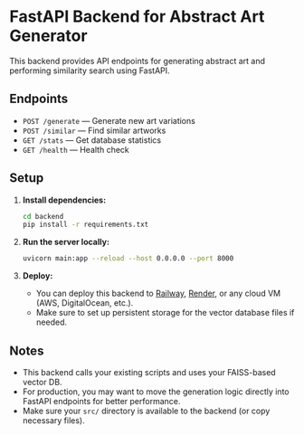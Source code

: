 # FastAPI Backend for Abstract Art Generator

This backend provides API endpoints for generating abstract art and performing similarity search using FastAPI.

## Endpoints

- `POST /generate` — Generate new art variations
- `POST /similar` — Find similar artworks
- `GET /stats` — Get database statistics
- `GET /health` — Health check

## Setup

1. **Install dependencies:**
   ```bash
   cd backend
   pip install -r requirements.txt
   ```

2. **Run the server locally:**
   ```bash
   uvicorn main:app --reload --host 0.0.0.0 --port 8000
   ```

3. **Deploy:**
   - You can deploy this backend to [Railway](https://railway.app/), [Render](https://render.com/), or any cloud VM (AWS, DigitalOcean, etc.).
   - Make sure to set up persistent storage for the vector database files if needed.

## Notes
- This backend calls your existing scripts and uses your FAISS-based vector DB.
- For production, you may want to move the generation logic directly into FastAPI endpoints for better performance.
- Make sure your `src/` directory is available to the backend (or copy necessary files). 